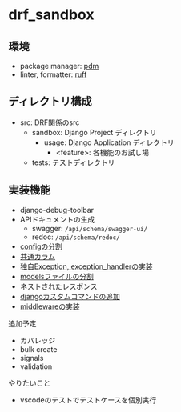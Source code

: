 # drf_sandbox

## 環境

- package manager: [pdm](https://pdm-project.org/en/stable/)
- linter, formatter: [ruff](https://docs.astral.sh/ruff/)

## ディレクトリ構成

- src: DRF関係のsrc
  - sandbox: Django Project ディレクトリ
    - usage: Django Application ディレクトリ
      - \<feature>: 各機能のお試し場
  - tests: テストディレクトリ

## 実装機能

- django-debug-toolbar
- APIドキュメントの生成
  - swagger: `/api/schema/swagger-ui/`
  - redoc: `/api/schema/redoc/`
- [configの分割](src/sandbox/config/settings/base.py)
- [共通カラム](src/sandbox/usage/models/models_common_column.py)
- [独自Exception, exception_handlerの実装](src/sandbox/usage/custom_exception/views.py)
- [modelsファイルの分割](src/sandbox/usage/models/__init__.py)
- ネストされたレスポンス
- [djangoカスタムコマンドの追加](src/sandbox/usage/management/commands/batch.py)
- [middlewareの実装](src/sandbox/usage/middleware/access_log.py)

追加予定
- カバレッジ
- bulk create
- signals
- validation

やりたいこと
- vscodeのテストでテストケースを個別実行